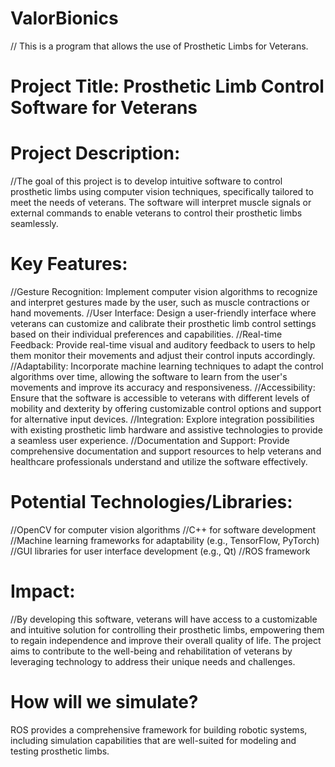 # ValorBionics
// This is a program that allows the use of Prosthetic Limbs for Veterans.

# Project Title: Prosthetic Limb Control Software for Veterans

# Project Description:
//The goal of this project is to develop intuitive software to control prosthetic limbs using computer vision techniques, specifically tailored to meet the needs of veterans. The software will interpret muscle signals or external commands to enable veterans to control their prosthetic limbs seamlessly.

# Key Features:

//Gesture Recognition: Implement computer vision algorithms to recognize and interpret gestures made by the user, such as muscle contractions or hand movements.
//User Interface: Design a user-friendly interface where veterans can customize and calibrate their prosthetic limb control settings based on their individual preferences and capabilities.
//Real-time Feedback: Provide real-time visual and auditory feedback to users to help them monitor their movements and adjust their control inputs accordingly.
//Adaptability: Incorporate machine learning techniques to adapt the control algorithms over time, allowing the software to learn from the user's movements and improve its accuracy and responsiveness.
//Accessibility: Ensure that the software is accessible to veterans with different levels of mobility and dexterity by offering customizable control options and support for alternative input devices.
//Integration: Explore integration possibilities with existing prosthetic limb hardware and assistive technologies to provide a seamless user experience.
//Documentation and Support: Provide comprehensive documentation and support resources to help veterans and healthcare professionals understand and utilize the software effectively.

# Potential Technologies/Libraries:

//OpenCV for computer vision algorithms
//C++ for software development
//Machine learning frameworks for adaptability (e.g., TensorFlow, PyTorch)
//GUI libraries for user interface development (e.g., Qt)
//ROS framework

# Impact:
//By developing this software, veterans will have access to a customizable and intuitive solution for controlling their prosthetic limbs, empowering them to regain independence and improve their overall quality of life. The project aims to contribute to the well-being and rehabilitation of veterans by leveraging technology to address their unique needs and challenges.

# How will we simulate?
ROS provides a comprehensive framework for building robotic systems, including simulation capabilities that are well-suited for modeling and testing prosthetic limbs.
